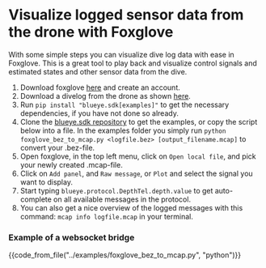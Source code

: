 # Visualize logged sensor data from the drone with Foxglove
With some simple steps you can visualize dive log data with ease in Foxglove. This is a great tool to play back and visualize control signals and estimated states and other sensor data from the dive.

1. Download foxglove [here](https://foxglove.dev/download) and create an account.
2. Download a divelog from the drone as shown [here](https://blueye-robotics.github.io/blueye.sdk/latest/logs/listing-and-downloading/).
3. Run `pip install "blueye.sdk[examples]"` to get the necessary dependencies, if you have not done so already.
4. Clone the [blueye.sdk repository](https://github.com/BluEye-Robotics/blueye.sdk) to get the examples, or copy the script below into a file. In the examples folder you simply run `python foxglove_bez_to_mcap.py <logfile.bez> [output_filename.mcap]` to convert your .bez-file.
5. Open foxglove, in the top left menu, click on `Open local file`, and pick your newly created .mcap-file.
6. Click on `Add panel`, and `Raw message`, or `Plot` and select the signal you want to display.
7. Start typing `blueye.protocol.DepthTel.depth.value` to get auto-complete on all available messages in the protocol.
8. You can also get a nice overview of the logged messages with this command: `mcap info logfile.mcap` in your terminal.

### Example of a websocket bridge
{{code_from_file("../examples/foxglove_bez_to_mcap.py", "python")}}
